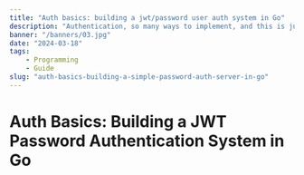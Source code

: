 ```yaml
---
title: "Auth basics: building a jwt/password user auth system in Go"
description: "Authentication, so many ways to implement, and this is just another."
banner: "/banners/03.jpg"
date: "2024-03-18"
tags:
    - Programming
    - Guide
slug: "auth-basics-building-a-simple-password-auth-server-in-go"
---
```


# Auth Basics: Building a JWT Password Authentication System in Go